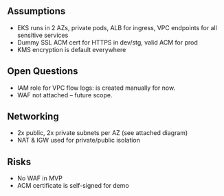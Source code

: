 ## Assumptions
- EKS runs in 2 AZs, private pods, ALB for ingress, VPC endpoints for all sensitive services
- Dummy SSL ACM cert for HTTPS in dev/stg, valid ACM for prod
- KMS encryption is default everywhere

## Open Questions
- IAM role for VPC flow logs: is created manually for now.
- WAF not attached – future scope.

## Networking
- 2x public, 2x private subnets per AZ (see attached diagram)
- NAT & IGW used for private/public isolation

## Risks
- No WAF in MVP
- ACM certificate is self-signed for demo
